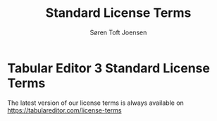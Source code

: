 ﻿---
uid: te3-eula
title: Standard License Terms
author: Søren Toft Joensen
updated: 2021-07-10
---
# Tabular Editor 3 Standard License Terms 

The latest version of our license terms is always available on https://tabulareditor.com/license-terms
